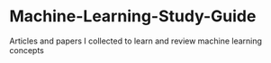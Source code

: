 # Machine-Learning-Study-Guide
Articles and papers I collected to learn and review machine learning concepts
